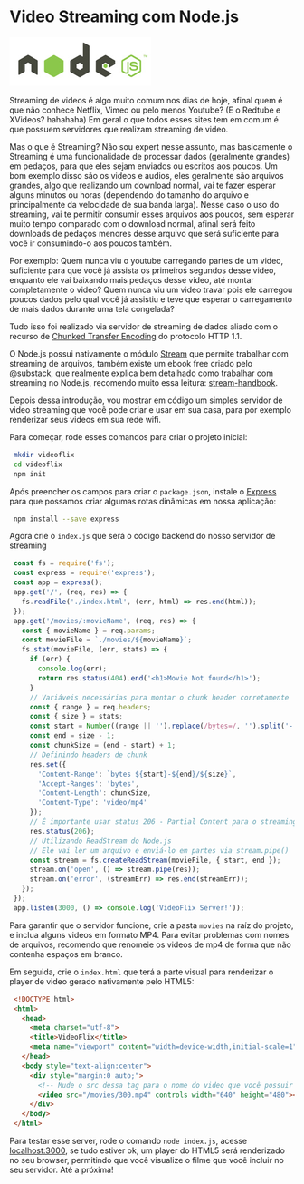 # Video Streaming com Node.js

![Video Streaming com Node.js](../images/nodejs-logo.jpg "Video Streaming com Node.js")

Streaming de videos é algo muito comum nos dias de hoje, afinal quem é que não conhece Netflix, Vimeo ou pelo menos Youtube? (E o Redtube e XVideos? hahahaha) Em geral o que todos esses sites tem em comum é que possuem servidores que realizam streaming de video.

Mas o que é Streaming? Não sou expert nesse assunto, mas basicamente o Streaming é uma funcionalidade de processar dados (geralmente grandes) em pedaços, para que eles sejam enviados ou escritos aos poucos. Um bom exemplo disso são os videos e audios, eles geralmente são arquivos grandes, algo que realizando um download normal, vai te fazer esperar alguns minutos ou horas (dependendo do tamanho do arquivo e principalmente da velocidade de sua banda larga). Nesse caso o uso do streaming, vai te permitir consumir esses arquivos aos poucos, sem esperar muito tempo comparado com o download normal, afinal será feito downloads de pedaços menores desse arquivo que será suficiente para você ir consumindo-o aos poucos também.

Por exemplo: Quem nunca viu o youtube carregando partes de um video, suficiente para que você já assista os primeiros segundos desse video, enquanto ele vai baixando mais pedaços desse video, até montar completamente o video? Quem nunca viu um video travar pois ele carregou poucos dados pelo qual você já assistiu e teve que esperar o carregamento de mais dados durante uma tela congelada?

Tudo isso foi realizado via servidor de streaming de dados aliado com o recurso de [Chunked Transfer Encoding](https://en.wikipedia.org/wiki/Chunked_transfer_encoding) do protocolo HTTP 1.1.

O Node.js possui nativamente o módulo [Stream](https://nodejs.org/api/stream.html) que permite trabalhar com streaming de arquivos, também existe um ebook free criado pelo @substack, que realmente explica bem detalhado como trabalhar com streaming no Node.js, recomendo muito essa leitura: [stream-handbook](https://github.com/substack/stream-handbook).

Depois dessa introdução, vou mostrar em código um simples servidor de video streaming que você pode criar e usar em sua casa, para por exemplo renderizar seus videos em sua rede wifi.

Para começar, rode esses comandos para criar o projeto inicial:

``` bash
 mkdir videoflix
 cd videoflix
 npm init
``` 

Após preencher os campos para criar o `package.json`, instale o [Express](https://expressjs.com/) para que possamos criar algumas rotas dinâmicas em nossa aplicação:

``` bash
 npm install --save express
``` 

Agora crie o `index.js` que será o código backend do nosso servidor de streaming

``` javascript
 const fs = require('fs');
 const express = require('express');
 const app = express();
 app.get('/', (req, res) => {
   fs.readFile('./index.html', (err, html) => res.end(html));
 });
 app.get('/movies/:movieName', (req, res) => {
   const { movieName } = req.params;
   const movieFile = `./movies/${movieName}`;
   fs.stat(movieFile, (err, stats) => {
     if (err) {
       console.log(err);
       return res.status(404).end('<h1>Movie Not found</h1>');
     }
     // Variáveis necessárias para montar o chunk header corretamente
     const { range } = req.headers;
     const { size } = stats;
     const start = Number((range || '').replace(/bytes=/, '').split('-')[0]);
     const end = size - 1;
     const chunkSize = (end - start) + 1;
     // Definindo headers de chunk
     res.set({
       'Content-Range': `bytes ${start}-${end}/${size}`,
       'Accept-Ranges': 'bytes',
       'Content-Length': chunkSize,
       'Content-Type': 'video/mp4'
     });
     // É importante usar status 206 - Partial Content para o streaming funcionar
     res.status(206);
     // Utilizando ReadStream do Node.js
     // Ele vai ler um arquivo e enviá-lo em partes via stream.pipe()
     const stream = fs.createReadStream(movieFile, { start, end });
     stream.on('open', () => stream.pipe(res));
     stream.on('error', (streamErr) => res.end(streamErr));
   });
 });
 app.listen(3000, () => console.log('VideoFlix Server!'));
``` 

Para garantir que o servidor funcione, crie a pasta `movies` na raíz do projeto, e inclua alguns videos em formato MP4\. Para evitar problemas com nomes de arquivos, recomendo que renomeie os videos de mp4 de forma que não contenha espaços em branco.

Em seguida, crie o `index.html` que terá a parte visual para renderizar o player de video gerado nativamente pelo HTML5:

``` html
 <!DOCTYPE html>
 <html>
   <head>
     <meta charset="utf-8">
     <title>VideoFlix</title>
     <meta name="viewport" content="width=device-width,initial-scale=1">
   </head>
   <body style="text-align:center">
     <div style="margin:0 auto;">
       <!-- Mude o src dessa tag para o nome do video que você possuir -->
       <video src="/movies/300.mp4" controls width="640" height="480"></video>
     </div>
   </body>
 </html>
``` 

Para testar esse server, rode o comando `node index.js`, acesse [localhost:3000](http://localhost:3000), se tudo estiver ok, um player do HTML5 será renderizado no seu browser, permitindo que você visualize o filme que você incluir no seu servidor. Até a próxima!